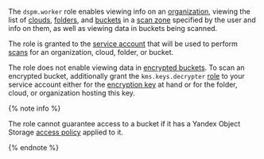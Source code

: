 The `dspm.worker` role enables viewing info on an [organization](../../organization/concepts/organization.md), viewing the list of [clouds](../../resource-manager/concepts/resources-hierarchy.md#cloud), [folders](../../resource-manager/concepts/resources-hierarchy.md#cloud), and [buckets](../../storage/concepts/bucket.md) in a [scan zone](../../resource-manager/concepts/resources-hierarchy.md#cloud) specified by the user and info on them, as well as viewing data in buckets being scanned.

The role is granted to the [service account](../../iam/concepts/users/service-accounts.md) that will be used to perform [scans](../../iam/concepts/users/service-accounts.md) for an organization, cloud, folder, or bucket.

The role does not enable viewing data in [encrypted buckets](../../storage/concepts/encryption.md). To scan an encrypted bucket, additionally grant the `kms.keys.decrypter` [role](../../kms/security/index.md#kms-keys-encrypter) to your service account either for the [encryption key](../../kms/security/index.md#kms-keys-encrypter) at hand or for the folder, cloud, or organization hosting this key.

{% note info %}

The role cannot guarantee access to a bucket if it has a Yandex Object Storage [access policy](../../storage/security/policy.md) applied to it.

{% endnote %}

